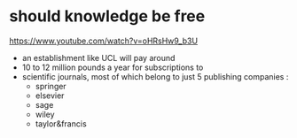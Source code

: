 # should knowledge be free
https://www.youtube.com/watch?v=oHRsHw9_b3U
- an establishment like UCL will pay around
- 10 to 12 million pounds a year for subscriptions to
- scientific journals, most of which belong to just 5 publishing companies :
    - springer
    - elsevier
    - sage
    - wiley
    - taylor&francis
